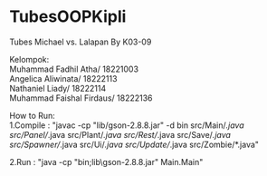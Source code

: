 # TubesOOPKipli
Tubes Michael vs. Lalapan
By K03-09

Kelompok:   
Muhammad Fadhil Atha/ 18221003   
Angelica Aliwinata/ 18222113   
Nathaniel Liady/ 18222114   
Muhammad Faishal Firdaus/ 18222136   

How to Run:   
1.Compile : "javac -cp "lib/gson-2.8.8.jar" -d bin src/Main/*.java src/Panel/*.java src/Plant/*.java src/Rest/*.java src/Save/*.java src/Spawner/*.java src/Ui/*.java src/Update/*.java src/Zombie/*.java"   

2.Run : "java -cp "bin;lib\gson-2.8.8.jar" Main.Main"
